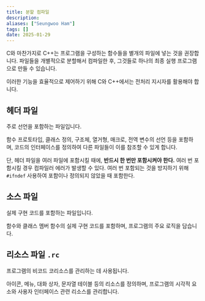 ```yaml
---
title: 분할 컴파일
description: 
aliases: ["Seungwoo Ham"] 
tags: []
date: 2025-01-29
---
```

C와 마찬가지로 C++는 프로그램을 구성하는 함수들을 별개의 파일에 넣는 것을 권장합니다. 파일들을 개별적으로 분할해서 컴파일한 후, 그것들로 하나의 최종 실행 프로그램으로 만들 수 있습니다.

이러한 기능을 효율적으로 제어하기 위해 C와 C++에서는 전처리 지시자를 활용해야 합니다.

## 헤더 파일

주로 선언을 포함하는 파일입니다.

함수 프로토타입, 클래스 정의, 구조체, 열거형, 매크로, 전역 변수의 선언 등을 포함하며, 코드의 인터페이스를 정의하여 다른 파일들이 이를 참조할 수 있게 합니다.

단, 헤더 파일을 여러 파일에 포함시킬 때에, **반드시 한 번만 포함시켜야 한다.** 여러 번 포함시킬 경우 컴파일러 에러가 발생할 수 있다. 여러 번 포함되는 것을 방지하기 위해 `#ifndef` 사용하여 포함이나 정의되지 않았을 때 포함한다.

## 소스 파일

실제 구현 코드를 포함하는 파일입니다.

함수와 클래스 멤버 함수의 실제 구현 코드를 포함하며, 프로그램의 주요 로직을 담습니다.

## 리소스 파일 `.rc`

프로그램의 비코드 코리소스를 관리하는 데 사용됩니다.

아이콘, 메뉴, 대화 상자, 문자열 테이블 등의 리소스를 정의하며, 프로그램의 시각적 요소와 사용자 인터페이스 관련 리소스를 관리합니다.